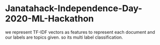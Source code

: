 # Janatahack-Independence-Day-2020-ML-Hackathon

we represent TF-IDF vectors as features to represent each document and our labels are topics given. so its multi label classification.

